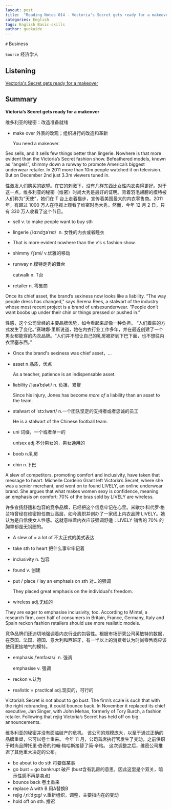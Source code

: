 ```yaml
---
layout: post
title:  "Reading Notes 014 - Vectoria's Secret gets ready for a makeover"
categories: English
tags: English Basic-skills
author: guokaide
---
```


`#`  Business

`Source` 经济学人

## Listening

[Vectoria's Secret gets ready for a makeover](https://reading.liulishuo.com/share/audios/NTBjMDEwMDAwMDAwMDE0Mw==?login=44086617)





## Summary

**Victoria’s Secret gets ready for a makeover**

维多利亚的秘密：改造准备就绪

* make over 外表的改观；组织进行的改造和革新

  You need a makeover.


Sex sells, and it sells few things better than lingerie. Nowhere is that more evident than the Victoria’s Secret fashion show. Befeathered models, known as “angels”, shimmy down a runway to promote America’s biggest underwear retailer. In 2011 more than 10m people watched it on television. But on December 2nd just 3.3m viewers tuned in.

性激发人们购买的欲望。在它的刺激下，没有几样东西比女性内衣卖得更好。对于这一点，维多利亚的秘密（维密）时尚大秀是最好的证明。背着羽毛翅膀的模特被人们称为“天使”，她们在 T 台上走着猫步，宣传着美国最大的内衣零售商。2011 年，有超过 1000 万人在电视上观看了维密时尚大秀。然而，今年 12 月 2 日，只有 330 万人收看了这个节目。

* sell v. to make people want to buy sth

* lingerie /ˌlɑːndʒəˈreɪ/  n. 女性的内衣或者睡衣

* That is more evident nowhere than the v's s fashion show.

* shimmy /ˈʃɪmi/ v.优雅的移动

* runway n.模特走秀的舞台

  catwalk n. T台

* retailer n. 零售商


Once its chief asset, the brand’s sexiness now looks like a liability. “The way people dress has changed,” says Serena Rees, a stalwart of the industry whose most recent project is a brand of unisexunderwear. “People don’t want boobs up under their chin or things pressed or pushed in.”

性感，这个公司曾经的主要品牌优势，如今看起来却像一种负担。 “人们着装的方式发生了变化。”赛琳娜·里斯说道，她在内衣行业工作多年，并在最近创建了一个男女都能穿的内衣品牌。“人们并不想让自己的乳房被挤到下巴下面，也不想往内衣里塞东西。”

* Once the brand's sexiness was chief asset，...

* asset n.品质，优点

  As a teacher, patience is an indispensable asset. 

* liability /ˌlaɪəˈbɪləti/ n. 负担，累赘

  Since his injury, Jones has become *more of* a liability than an asset to the team.

* stalwart of ˈstɔːlwərt/ n.一个团队坚定的支持者或者忠诚的员工

  He is a stalwart of the Chinese football team.

* uni 词缀，一个或者单一的

  unisex adj.不分男女的，男女通用的

* boob n.乳房

* chin n.下巴



A slew of competitors, promoting comfort and inclusivity, have taken that message to heart. Michelle Cordeiro Grant left Victoria’s Secret, where she was a senior merchant, and went on to found LIVELY, an online underwear brand. She argues that what makes women sexy is confidence, meaning an emphasis on comfort: 70% of the bras sold by LIVELY are wireless.

许多宣扬舒适和包容的竞争品牌，已经把这个信息牢记在心里。米歇尔·科代罗·格兰特曾经在维密担任商业高层，如今离职并创办了一家线上内衣品牌 LIVELY。她认为是自信使女人性感。这就意味着内衣应该强调舒适：LIVELY 销售的 70% 的胸罩都是无钢圈的。

* A slew of = a lot of 不太正式的美式表达

* take sth to heart 把什么事牢牢记着

* inclusivity n. 包容

* found v. 创建

* put / place / lay an emphasis on sth 对...的强调

  They placed great emphasis on the individual's freedom.

* wireless adj.无线的


They are eager to emphasise inclusivity, too. According to Mintel, a research firm, over half of consumers in Britain, France, Germany, Italy and Spain reckon fashion retailers should use more realistic models.

竞争品牌们还迫切地强调着内衣行业的包容性。根据市场研究公司英敏特的数据，在英国、法国、德国、意大利和西班牙，有一半以上的消费者认为时尚零售商应该使用更接地气的模特。

* emphasis  /ˈemfəsɪs/  n. 强调

  emphasise v. 强调

* reckon v.认为

* realistic = practical adj.现实的，可行的


Victoria’s Secret is not about to go bust. The firm’s scale is such that with the right rebranding, it could bounce back. In November it replaced its chief executive, Jan Singer, with John Mehas, formerly of Tory Burch, a fashion retailer. Following that rejig Victoria’s Secret has held off on big announcements.

维多利亚的秘密并没有面临破产的危机。 该公司的规模庞大，以至于通过正确的品牌重塑，它可以卷土重来。 今年 11 月，公司首席执行官发生了变动，之前供职于时尚品牌托里·伯奇的约翰·梅哈斯接替了简·辛格。 这次调整之后，维密公司推迟了其他重大决定的公布。

* be about to do sth 将要做某事
* go bust = go bankrupt 破产 (bust含有乳房的意思，因此这里是个双关，暗示性感不再是卖点)
* bounce back 卷土重来
* replace A with B 用A替换B
* rejig /ˌriːˈdʒɪɡ/ v.重新组织，调整，主要指内在的变动
* hold off on sth. 推迟




